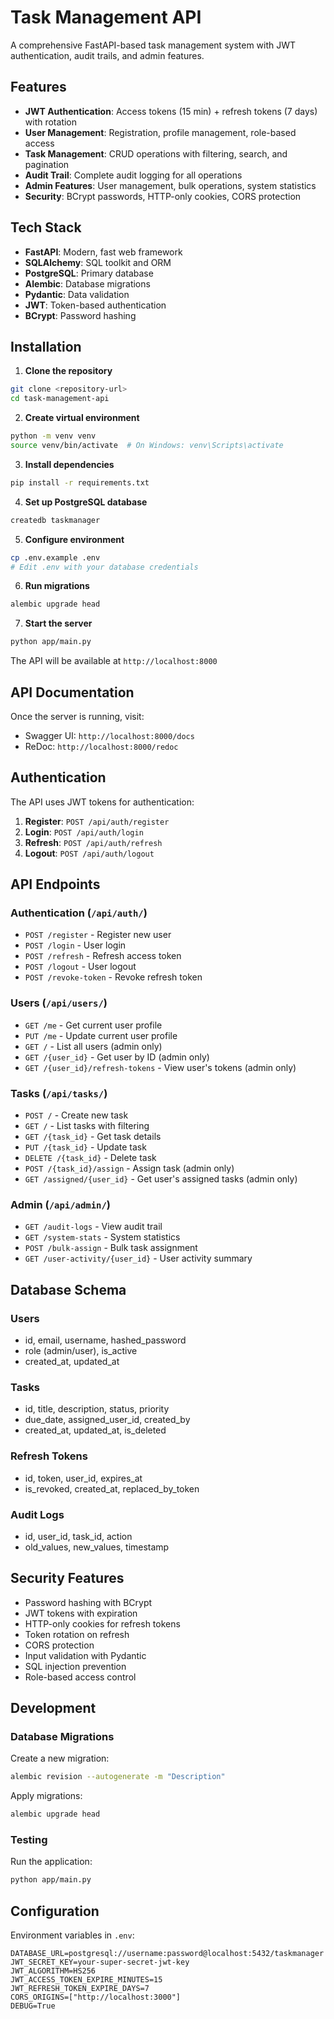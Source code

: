 # Task Management API

A comprehensive FastAPI-based task management system with JWT authentication, audit trails, and admin features.

## Features

- **JWT Authentication**: Access tokens (15 min) + refresh tokens (7 days) with rotation
- **User Management**: Registration, profile management, role-based access
- **Task Management**: CRUD operations with filtering, search, and pagination
- **Audit Trail**: Complete audit logging for all operations
- **Admin Features**: User management, bulk operations, system statistics
- **Security**: BCrypt passwords, HTTP-only cookies, CORS protection

## Tech Stack

- **FastAPI**: Modern, fast web framework
- **SQLAlchemy**: SQL toolkit and ORM
- **PostgreSQL**: Primary database
- **Alembic**: Database migrations
- **Pydantic**: Data validation
- **JWT**: Token-based authentication
- **BCrypt**: Password hashing

## Installation

1. **Clone the repository**
```bash
git clone <repository-url>
cd task-management-api
```

2. **Create virtual environment**
```bash
python -m venv venv
source venv/bin/activate  # On Windows: venv\Scripts\activate
```

3. **Install dependencies**
```bash
pip install -r requirements.txt
```

4. **Set up PostgreSQL database**
```bash
createdb taskmanager
```

5. **Configure environment**
```bash
cp .env.example .env
# Edit .env with your database credentials
```

6. **Run migrations**
```bash
alembic upgrade head
```

7. **Start the server**
```bash
python app/main.py
```

The API will be available at `http://localhost:8000`

## API Documentation

Once the server is running, visit:
- Swagger UI: `http://localhost:8000/docs`
- ReDoc: `http://localhost:8000/redoc`

## Authentication

The API uses JWT tokens for authentication:

1. **Register**: `POST /api/auth/register`
2. **Login**: `POST /api/auth/login`
3. **Refresh**: `POST /api/auth/refresh`
4. **Logout**: `POST /api/auth/logout`

## API Endpoints

### Authentication (`/api/auth/`)
- `POST /register` - Register new user
- `POST /login` - User login
- `POST /refresh` - Refresh access token
- `POST /logout` - User logout
- `POST /revoke-token` - Revoke refresh token

### Users (`/api/users/`)
- `GET /me` - Get current user profile
- `PUT /me` - Update current user profile
- `GET /` - List all users (admin only)
- `GET /{user_id}` - Get user by ID (admin only)
- `GET /{user_id}/refresh-tokens` - View user's tokens (admin only)

### Tasks (`/api/tasks/`)
- `POST /` - Create new task
- `GET /` - List tasks with filtering
- `GET /{task_id}` - Get task details
- `PUT /{task_id}` - Update task
- `DELETE /{task_id}` - Delete task
- `POST /{task_id}/assign` - Assign task (admin only)
- `GET /assigned/{user_id}` - Get user's assigned tasks (admin only)

### Admin (`/api/admin/`)
- `GET /audit-logs` - View audit trail
- `GET /system-stats` - System statistics
- `POST /bulk-assign` - Bulk task assignment
- `GET /user-activity/{user_id}` - User activity summary

## Database Schema

### Users
- id, email, username, hashed_password
- role (admin/user), is_active
- created_at, updated_at

### Tasks
- id, title, description, status, priority
- due_date, assigned_user_id, created_by
- created_at, updated_at, is_deleted

### Refresh Tokens
- id, token, user_id, expires_at
- is_revoked, created_at, replaced_by_token

### Audit Logs
- id, user_id, task_id, action
- old_values, new_values, timestamp

## Security Features

- Password hashing with BCrypt
- JWT tokens with expiration
- HTTP-only cookies for refresh tokens
- Token rotation on refresh
- CORS protection
- Input validation with Pydantic
- SQL injection prevention
- Role-based access control

## Development

### Database Migrations

Create a new migration:
```bash
alembic revision --autogenerate -m "Description"
```

Apply migrations:
```bash
alembic upgrade head
```

### Testing

Run the application:
```bash
python app/main.py
```

## Configuration

Environment variables in `.env`:

```
DATABASE_URL=postgresql://username:password@localhost:5432/taskmanager
JWT_SECRET_KEY=your-super-secret-jwt-key
JWT_ALGORITHM=HS256
JWT_ACCESS_TOKEN_EXPIRE_MINUTES=15
JWT_REFRESH_TOKEN_EXPIRE_DAYS=7
CORS_ORIGINS=["http://localhost:3000"]
DEBUG=True
```